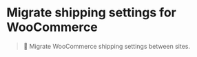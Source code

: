 # Migrate shipping settings for WooCommerce

> 🚢 Migrate WooCommerce shipping settings between sites.
